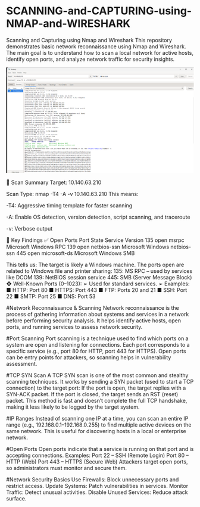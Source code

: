 # SCANNING-and-CAPTURING-using-NMAP-and-WIRESHARK
Scanning and Capturing using Nmap and Wireshark This repository demonstrates basic network reconnaissance using Nmap and Wireshark. The main goal is to understand how to scan a local network for active hosts, identify open ports, and analyze network traffic for security insights.

![img alt](https://github.com/swamy-2006/SCANNING-and-CAPTURING-using-NMAP-and-WIRESHARK/blob/76ea751f7e8a7cce52a0b1aad657ecc30202f854/Screenshot%202025-08-04%20211806.png)

🧠 Scan Summary
Target: 10.140.63.210

Scan Type: nmap -T4 -A -v 10.140.63.210
This means:

-T4: Aggressive timing template for faster scanning

-A: Enable OS detection, version detection, script scanning, and traceroute

-v: Verbose output

📄 Key Findings
✅ Open Ports
Port	State	Service	Version
135	open	msrpc	Microsoft Windows RPC
139	open	netbios-ssn	Microsoft Windows netbios-ssn
445	open	microsoft-ds	Microsoft Windows SMB

This tells us:
The target is likely a Windows machine.
The ports open are related to Windows file and printer sharing:
135: MS RPC – used by services like DCOM
139: NetBIOS session service
445: SMB (Server Message Block)
❖ Well-Known Ports (0–1023):
➢ Used for standard services.
➢ Examples:
■ HTTP: Port 80
■ HTTPS: Port 443
■ FTP: Ports 20 and 21
■ SSH: Port 22
■ SMTP: Port 25
■ DNS: Port 53











#Network Reconnaissance & Scanning
Network reconnaissance is the process of gathering information about systems and services in a network before performing security analysis. It helps identify active hosts, open ports, and running services to assess network security.

#Port Scanning
Port scanning is a technique used to find which ports on a system are open and listening for connections. Each port corresponds to a specific service (e.g., port 80 for HTTP, port 443 for HTTPS). Open ports can be entry points for attackers, so scanning helps in vulnerability assessment.

#TCP SYN Scan
A TCP SYN scan is one of the most common and stealthy scanning techniques. It works by sending a SYN packet (used to start a TCP connection) to the target port:
If the port is open, the target replies with a SYN-ACK packet.
If the port is closed, the target sends an RST (reset) packet.
This method is fast and doesn’t complete the full TCP handshake, making it less likely to be logged by the target system.

#IP Ranges
Instead of scanning one IP at a time, you can scan an entire IP range (e.g., 192.168.0.1–192.168.0.255) to find multiple active devices on the same network. This is useful for discovering hosts in a local or enterprise network.

#Open Ports
Open ports indicate that a service is running on that port and is accepting connections. Examples:
Port 22 – SSH (Remote Login)
Port 80 – HTTP (Web)
Port 443 – HTTPS (Secure Web)
Attackers target open ports, so administrators must monitor and secure them.

#Network Security Basics
Use Firewalls: Block unnecessary ports and restrict access.
Update Systems: Patch vulnerabilities in services.
Monitor Traffic: Detect unusual activities.
Disable Unused Services: Reduce attack surface.

